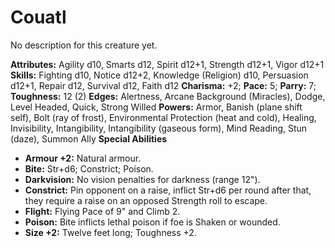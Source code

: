 # Couatl

No description for this creature yet.

**Attributes:** Agility d10, Smarts d12, Spirit d12+1, Strength d12+1,
Vigor d12+1
**Skills:** Fighting d10, Notice d12+2, Knowledge (Religion) d10,
Persuasion d12+1, Repair d12, Survival d12, Faith d12
**Charisma:** +2; **Pace:** 5; **Parry:** 7; **Toughness:** 12 (2)
**Edges:** Alertness, Arcane Background (Miracles), Dodge, Level Headed,
Quick, Strong Willed
**Powers:** Armor, Banish (plane shift self), Bolt (ray of frost),
Environmental Protection (heat and cold), Healing, Invisibility,
Intangibility, Intangibility (gaseous form), Mind Reading, Stun (daze),
Summon Ally
**Special Abilities**

- **Armour +2:** Natural armour.
- **Bite:** Str+d6; Constrict; Poison.
- **Darkvision:** No vision penalties for darkness (range 12").
- **Constrict:** Pin opponent on a raise, inflict Str+d6 per round after
that, they require a raise on an opposed Strength roll to escape.
- **Flight:** Flying Pace of 9" and Climb 2.
- **Poison:** Bite inflicts lethal poison if foe is Shaken or wounded.
- **Size +2:** Twelve feet long; Toughness +2.

